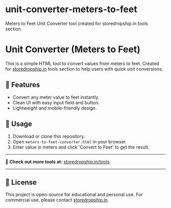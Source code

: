 # unit-converter-meters-to-feet
Meters to Feet Unit Converter tool created for storedropship.in tools section.
# Unit Converter (Meters to Feet)

This is a simple HTML tool to convert values from meters to feet. Created for [storedropship.in](https://storedropship.in) tools section to help users with quick unit conversions.

## 🚀 Features
- Convert any meter value to feet instantly.
- Clean UI with easy input field and button.
- Lightweight and mobile-friendly design.

## 🔧 Usage
1. Download or clone this repository.
2. Open `meters-to-feet-converter.html` in your browser.
3. Enter value in meters and click 'Convert to Feet' to get the result.

---

🔗 **Check out more tools at:** [storedropship.in/tools](https://storedropship.in/tools)

---

## 📜 License
This project is open-source for educational and personal use. For commercial use, please contact [storedropship.in](https://storedropship.in).
